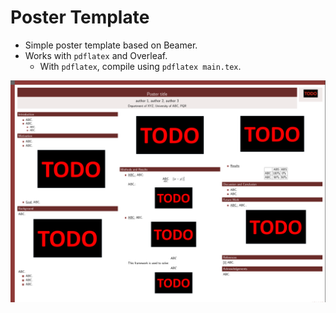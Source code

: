 # Poster Template

- Simple poster template based on Beamer.
- Works with ``pdflatex`` and Overleaf.
  - With ``pdflatex``, compile using ``pdflatex main.tex``.

![](result.png)
